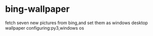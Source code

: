 # bing-wallpaper
fetch seven new pictures from bing,and set them as windows desktop wallpaper
configuring:py3,windows os
